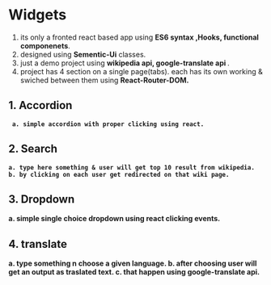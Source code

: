 # Widgets
1. its only a fronted react based app using <b>ES6 syntax ,Hooks, functional componenets</b>.
2. designed using <b>Sementic-Ui</b> classes.
3. just a demo project using <b>wikipedia api, google-translate api </b>.
4. project has 4 section on a single page(tabs). each has its own working & swiched between them using <b>React-Router-DOM.<b/>
  
 ## 1. Accordion 
     a. simple accordion with proper clicking using react.
 ## 2. Search
    a. type here something & user will get top 10 result from wikipedia.
    b. by clicking on each user get redirected on that wiki page.
## 3. Dropdown
   a. simple single choice dropdown using react clicking events.
## 4. translate
   a. type something n choose a given language.
   b. after choosing user will get an output as traslated text.
   c. that happen using google-translate api.
